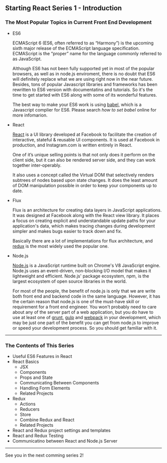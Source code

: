 ## Starting React Series 1 - Introduction

### The Most Popular Topics in Current Front End Development

* ES6

    ECMAScript 6 (ES6, often referred to as “Harmony”) is the upcoming sixth major release of the ECMAScript language specification. ECMAScript is the “proper” name for the language commonly referred to as JavaScript.

    Although ES6 has not been fully supported yet in most of the popular browsers, as well as in node.js enviroment, there is no doubt that ES6 will definitely replace what we are using right now in the near future. Besides, tons of popular Javascript libraries and frameworks has been rewritten to ES6 version with documentatins and tutorials. So it's the time to get started with ES6 along with some of its wonderful features.

    The best way to make your ES6 work is using [babel](https://babeljs.io/), which is a Javascript complier for ES6. Please search *how to set babel* online for more infomarion.

* React

    [React](https://facebook.github.io/react/) is a UI library developed at Facebook to facilitate the creation of interactive, stateful & reusable UI components. It is used at Facebook in production, and Instagram.com is written entirely in React.

    One of it’s unique selling points is that not only does it perform on the client side, but it can also be rendered server side, and they can work together inter-operably.

    It also uses a concept called the Virtual DOM that selectively renders subtrees of nodes based upon state changes. It does the least amount of DOM manipulation possible in order to keep your components up to date.

* Flux

    Flux is an architecture for creating data layers in JavaScript applications. It was designed at Facebook along with the React view library. It places a focus on creating explicit and understandable update paths for your application's data, which makes tracing changes during development simpler and makes bugs easier to track down and fix.

    Basically there are a lot of implementations for flux architecture, and [redux](https://github.com/rackt/redux) is the most widely used the popular one.

* Node.js

    [Node.js](https://nodejs.org) is a JavaScript runtime built on Chrome's V8 JavaScript engine. Node.js uses an event-driven, non-blocking I/O model that makes it lightweight and efficient. Node.js' package ecosystem, npm, is the largest ecosystem of open source libraries in the world.

    For most of the people, the benefit of node.js is only that we are write both front end and backend code in the same language. However, it has the certain reason that node.js is one of the must-have skill or requirement for a front end engineer. You won't probably need to care about any of the server part of a web application, but you do have to use at least one of [grunt](http://gruntjs.com/), [gulp](http://gulpjs.com/) and [webpack](https://webpack.github.io/) in your development, which may be just one part of the benefit you can get from node.js to improve or speed your development process. So you should get familiar with it.

---

### The Contents of This Series
- Useful ES6 Features in React
- React Basics
    - JSX 
    - Components
    - Props and State
    - Communicating Between Components
    - Handling Form Elements
    - Related Projects
- Redux
    - Actions
    - Reducers
    - Store
    - Combine Redux and React
    - Related Projects
- React and Redux project settings and templates
- React and Redux Testing
- Communicatino between React and Node.js Server

---

See you in the next comming series 2!
